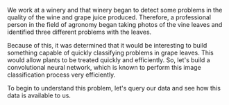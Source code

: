 We work at a winery and that winery began to detect some problems in the quality of the wine and grape juice produced. Therefore, a professional person in the field of agronomy began taking photos of the vine leaves and identified three different problems with the leaves.

Because of this, it was determined that it would be interesting to build something capable of quickly classifying problems in grape leaves. This would allow plants to be treated quickly and efficiently. So, let's build a convolutional neural network, which is known to perform this image classification process very efficiently.

To begin to understand this problem, let's query our data and see how this data is available to us.
